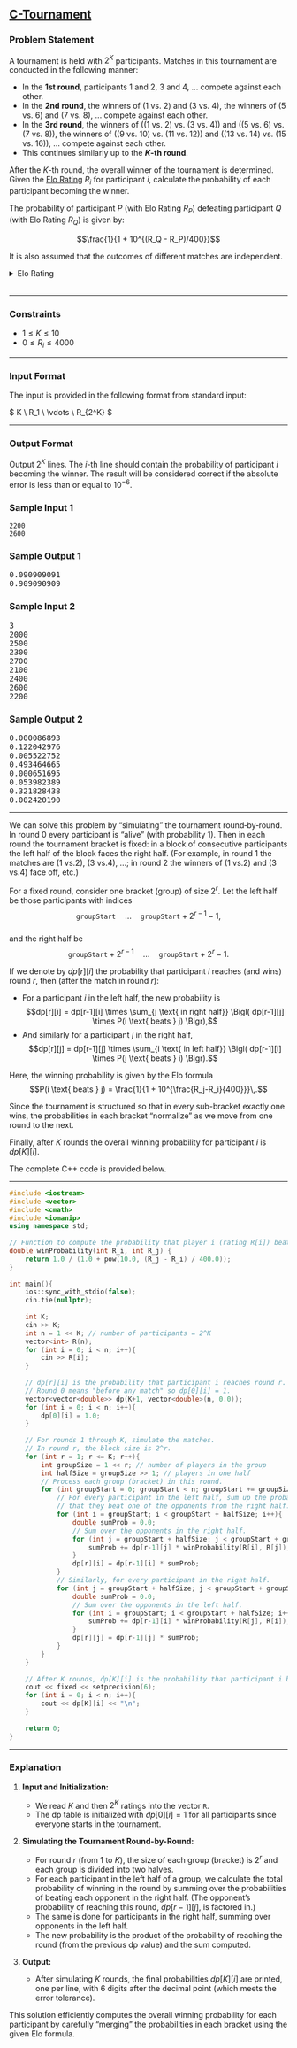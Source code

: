 ## [C-Tournament](https://atcoder.jp/contests/tdpc/tasks/tdpc_tournament)

### Problem Statement

A tournament is held with $2^K$ participants. Matches in this tournament are conducted in the following manner:

- In the **1st round**, participants 1 and 2, 3 and 4, ... compete against each other.
- In the **2nd round**, the winners of (1 vs. 2) and (3 vs. 4), the winners of (5 vs. 6) and (7 vs. 8), ... compete against each other.
- In the **3rd round**, the winners of ((1 vs. 2) vs. (3 vs. 4)) and ((5 vs. 6) vs. (7 vs. 8)), the winners of ((9 vs. 10) vs. (11 vs. 12)) and ((13 vs. 14) vs. (15 vs. 16)), ... compete against each other.
- This continues similarly up to the **$K$-th round**.

After the $K$-th round, the overall winner of the tournament is determined. Given the [Elo Rating](https://en.wikipedia.org/wiki/Elo_rating_system) $R_i$ for participant $i$, calculate the probability of each participant becoming the winner.

The probability of participant $P$ (with Elo Rating $R_P$) defeating participant $Q$ (with Elo Rating $R_Q$) is given by:

$$\frac{1}{1 + 10^{(R_Q - R_P)/400}}$$

It is also assumed that the outcomes of different matches are independent.

<details><summary>Elo Rating </summary><br>

> The Elo rating system is a method for calculating the relative skill levels of players in zero-sum games, such as chess and esports. It's named after its creator, Hungarian-American physics professor Arpad Elo.

</details><br>

---

### Constraints

- $1 \leq K \leq 10$
- $0 \leq R_i \leq 4000$

---

### Input Format

The input is provided in the following format from standard input:

$
K \\
R_1 \\
\vdots \\
R_{2^K}
$

---

### Output Format

Output $2^K$ lines. The $i$-th line should contain the probability of participant $i$ becoming the winner. The result will be considered correct if the absolute error is less than or equal to $10^{-6}$.

### Sample Input 1

```
2200
2600
```

### Sample Output 1

<section><pre>0.090909091
0.909090909
</pre></section>

### Sample Input 2

<section><pre>3
2000
2500
2300
2700
2100
2400
2600
2200
</pre></section>

### Sample Output 2

<section><pre>0.000086893
0.122042976
0.005522752
0.493464665
0.000651695
0.053982389
0.321828438
0.002420190
</pre></section>


---

We can solve this problem by “simulating” the tournament round‐by‐round. In round 0 every participant is “alive” (with probability 1). Then in each round the tournament bracket is fixed: in a block of consecutive participants the left half of the block faces the right half. (For example, in round 1 the matches are (1 vs.2), (3 vs.4), …; in round 2 the winners of (1 vs.2) and (3 vs.4) face off, etc.)  

For a fixed round, consider one bracket (group) of size $2^r$. Let the left half be those participants with indices  
$$\texttt{groupStart} \quad \ldots \quad \texttt{groupStart}+2^{r-1}-1,$$  
and the right half be  
$$\texttt{groupStart}+2^{r-1} \quad \ldots \quad \texttt{groupStart}+2^r-1.$$

If we denote by $dp[r][i]$ the probability that participant $i$ reaches (and wins) round $r$, then (after the match in round $r$):

- For a participant $i$ in the left half, the new probability is  
  $$dp[r][i] = dp[r-1][i] \times \sum_{j \text{ in right half}} \Bigl( dp[r-1][j] \times P(i \text{ beats } j) \Bigr),$$
- And similarly for a participant $j$ in the right half,  
  $$dp[r][j] = dp[r-1][j] \times \sum_{i \text{ in left half}} \Bigl( dp[r-1][i] \times P(j \text{ beats } i) \Bigr).$$

Here, the winning probability is given by the Elo formula  
$$P(i \text{ beats } j) = \frac{1}{1 + 10^{\frac{R_j-R_i}{400}}}\,.$$

Since the tournament is structured so that in every sub-bracket exactly one wins, the probabilities in each bracket “normalize” as we move from one round to the next.

Finally, after $K$ rounds the overall winning probability for participant $i$ is $dp[K][i]$.

The complete C++ code is provided below.

---

```cpp
#include <iostream>
#include <vector>
#include <cmath>
#include <iomanip>
using namespace std;
 
// Function to compute the probability that player i (rating R[i]) beats player j (rating R[j])
double winProbability(int R_i, int R_j) {
    return 1.0 / (1.0 + pow(10.0, (R_j - R_i) / 400.0));
}
 
int main(){
    ios::sync_with_stdio(false);
    cin.tie(nullptr);
    
    int K;
    cin >> K;
    int n = 1 << K; // number of participants = 2^K
    vector<int> R(n);
    for (int i = 0; i < n; i++){
        cin >> R[i];
    }
    
    // dp[r][i] is the probability that participant i reaches round r.
    // Round 0 means "before any match" so dp[0][i] = 1.
    vector<vector<double>> dp(K+1, vector<double>(n, 0.0));
    for (int i = 0; i < n; i++){
        dp[0][i] = 1.0;
    }
    
    // For rounds 1 through K, simulate the matches.
    // In round r, the block size is 2^r.
    for (int r = 1; r <= K; r++){
        int groupSize = 1 << r; // number of players in the group
        int halfSize = groupSize >> 1; // players in one half
        // Process each group (bracket) in this round.
        for (int groupStart = 0; groupStart < n; groupStart += groupSize){
            // For every participant in the left half, sum up the probability 
            // that they beat one of the opponents from the right half.
            for (int i = groupStart; i < groupStart + halfSize; i++){
                double sumProb = 0.0;
                // Sum over the opponents in the right half.
                for (int j = groupStart + halfSize; j < groupStart + groupSize; j++){
                    sumProb += dp[r-1][j] * winProbability(R[i], R[j]);
                }
                dp[r][i] = dp[r-1][i] * sumProb;
            }
            // Similarly, for every participant in the right half.
            for (int j = groupStart + halfSize; j < groupStart + groupSize; j++){
                double sumProb = 0.0;
                // Sum over the opponents in the left half.
                for (int i = groupStart; i < groupStart + halfSize; i++){
                    sumProb += dp[r-1][i] * winProbability(R[j], R[i]);
                }
                dp[r][j] = dp[r-1][j] * sumProb;
            }
        }
    }
    
    // After K rounds, dp[K][i] is the probability that participant i becomes the champion.
    cout << fixed << setprecision(6);
    for (int i = 0; i < n; i++){
        cout << dp[K][i] << "\n";
    }
    
    return 0;
}
```

---

### Explanation

1. **Input and Initialization:**
   - We read $K$ and then $2^K$ ratings into the vector `R`.
   - The dp table is initialized with $dp[0][i] = 1$ for all participants since everyone starts in the tournament.

2. **Simulating the Tournament Round-by-Round:**
   - For round $r$ (from 1 to $K$), the size of each group (bracket) is $2^r$ and each group is divided into two halves.
   - For each participant in the left half of a group, we calculate the total probability of winning in the round by summing over the probabilities of beating each opponent in the right half. (The opponent’s probability of reaching this round, $dp[r-1][j]$, is factored in.)
   - The same is done for participants in the right half, summing over opponents in the left half.
   - The new probability is the product of the probability of reaching the round (from the previous dp value) and the sum computed.

3. **Output:**
   - After simulating $K$ rounds, the final probabilities $dp[K][i]$ are printed, one per line, with 6 digits after the decimal point (which meets the error tolerance).

This solution efficiently computes the overall winning probability for each participant by carefully “merging” the probabilities in each bracket using the given Elo formula.
